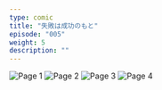 ```yaml
---
type: comic
title: "失敗は成功のもと"
episode: "005"
weight: 5
description: ""
---
```


![Page 1](cut-1.jpg)
![Page 2](cut-2.jpg)
![Page 3](cut-3.jpg)
![Page 4](cut-4.jpg)

